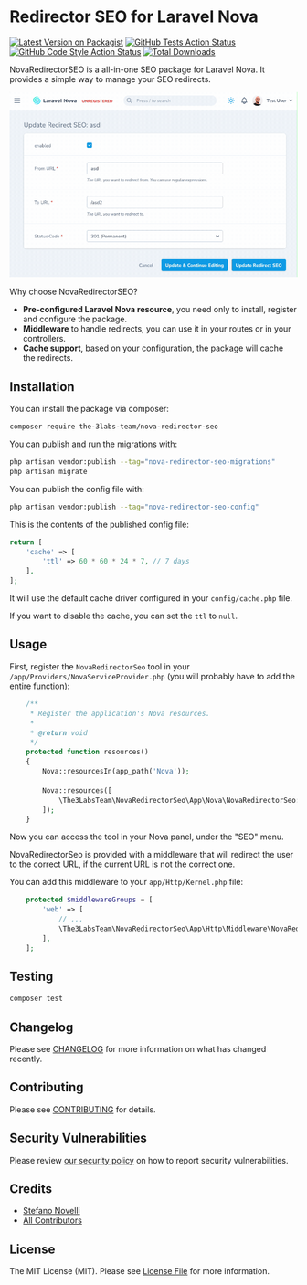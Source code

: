 # Redirector SEO for Laravel Nova

[![Latest Version on Packagist](https://img.shields.io/packagist/v/the-3labs-team/nova-redirector-seo.svg?style=flat-square)](https://packagist.org/packages/the-3labs-team/nova-redirector-seo)
[![GitHub Tests Action Status](https://img.shields.io/github/actions/workflow/status/the-3labs-team/nova-redirector-seo/run-tests.yml?branch=main&label=tests&style=flat-square)](https://github.com/the-3labs-team/nova-redirector-seo/actions?query=workflow%3Arun-tests+branch%3Amain)
[![GitHub Code Style Action Status](https://img.shields.io/github/actions/workflow/status/the-3labs-team/nova-redirector-seo/fix-php-code-style-issues.yml?branch=main&label=code%20style&style=flat-square)](https://github.com/the-3labs-team/nova-redirector-seo/actions?query=workflow%3A"Fix+PHP+code+style+issues"+branch%3Amain)
[![Total Downloads](https://img.shields.io/packagist/dt/the-3labs-team/nova-redirector-seo.svg?style=flat-square)](https://packagist.org/packages/the-3labs-team/nova-redirector-seo)

NovaRedirectorSEO is a all-in-one SEO package for Laravel Nova. It provides a simple way to manage your SEO redirects.

![Demo Redirector SEO Laravel Nova](./assets/demo.gif)

Why choose NovaRedirectorSEO?
* **Pre-configured Laravel Nova resource**, you need only to install, register and configure the package.
* **Middleware** to handle redirects, you can use it in your routes or in your controllers.
* **Cache support**, based on your configuration, the package will cache the redirects.

## Installation

You can install the package via composer:

```bash
composer require the-3labs-team/nova-redirector-seo
```

You can publish and run the migrations with:

```bash
php artisan vendor:publish --tag="nova-redirector-seo-migrations"
php artisan migrate
```

You can publish the config file with:

```bash
php artisan vendor:publish --tag="nova-redirector-seo-config"
```

This is the contents of the published config file:

```php
return [
    'cache' => [
        'ttl' => 60 * 60 * 24 * 7, // 7 days
    ],
];
```

It will use the default cache driver configured in your `config/cache.php` file.

If you want to disable the cache, you can set the `ttl` to `null`.

## Usage

First, register the `NovaRedirectorSeo` tool in your `/app/Providers/NovaServiceProvider.php` (you will probably have to add the entire function):

```php
    /**
     * Register the application's Nova resources.
     *
     * @return void
     */
    protected function resources()
    {
        Nova::resourcesIn(app_path('Nova'));

        Nova::resources([
            \The3LabsTeam\NovaRedirectorSeo\App\Nova\NovaRedirectorSeo::class,
        ]);
    }
```

Now you can access the tool in your Nova panel, under the "SEO" menu.

NovaRedirectorSeo is provided with a middleware that will redirect the user to the correct URL, if the current URL is not the correct one.

You can add this middleware to your `app/Http/Kernel.php` file:

```php
    protected $middlewareGroups = [
        'web' => [
            // ...
            \The3LabsTeam\NovaRedirectorSeo\App\Http\Middleware\NovaRedirectorSeoMiddleware::class,
        ],
    ];
```


## Testing

```bash
composer test
```

## Changelog

Please see [CHANGELOG](CHANGELOG.md) for more information on what has changed recently.

## Contributing

Please see [CONTRIBUTING](CONTRIBUTING.md) for details.

## Security Vulnerabilities

Please review [our security policy](../../security/policy) on how to report security vulnerabilities.

## Credits

- [Stefano Novelli](https://github.com/The-3Labs-Team)
- [All Contributors](../../contributors)

## License

The MIT License (MIT). Please see [License File](LICENSE.md) for more information.
